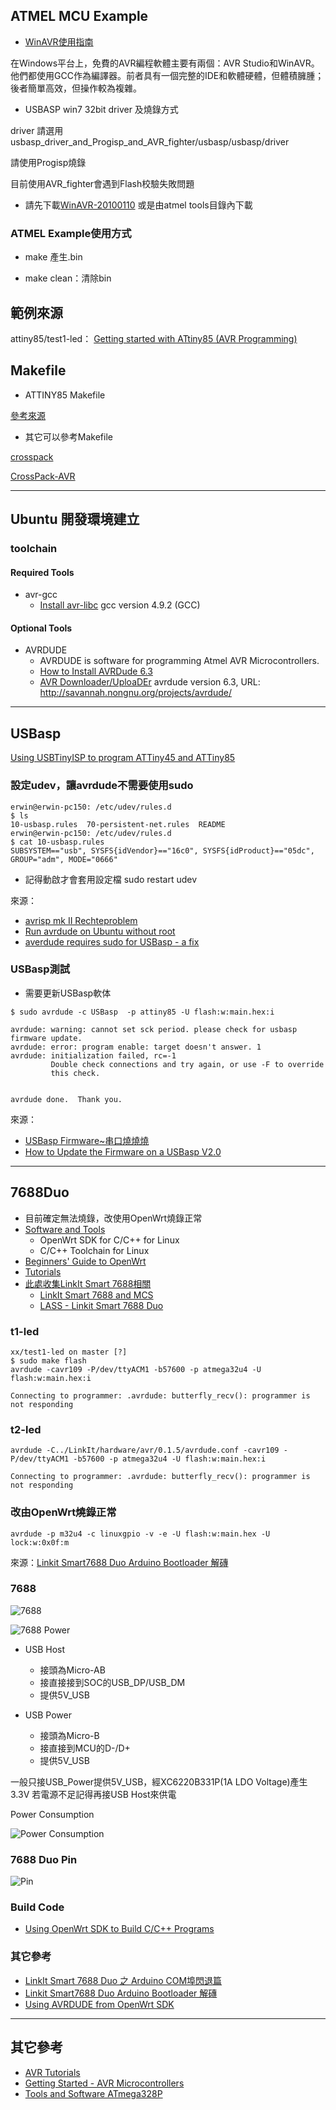 ## ATMEL MCU Example

- [WinAVR使用指南][2]

在Windows平台上，免費的AVR編程軟體主要有兩個：AVR Studio和WinAVR。他們都使用GCC作為編譯器。前者具有一個完整的IDE和軟體硬體，但體積臃腫；後者簡單高效，但操作較為複雜。

- USBASP win7 32bit driver 及燒錄方式

driver 請選用usbasp_driver_and_Progisp_and_AVR_fighter/usbasp/usbasp/driver

請使用Progisp燒錄

目前使用AVR_fighter會遇到Flash校驗失敗問題


- 請先下載[WinAVR-20100110][1]
或是由atmel tools目錄內下載

### ATMEL Example使用方式

- make 產生.bin

- make clean：清除bin

## 範例來源

attiny85/test1-led： [Getting started with ATtiny85 (AVR Programming)][6]

## Makefile

- ATTINY85 Makefile

 [參考來源][3]

- 其它可以參考Makefile

 [crosspack][5]

 [CrossPack-AVR][4]

--------------------------

## Ubuntu 開發環境建立

### toolchain

#### Required Tools
* avr-gcc
    * [Install avr-libc][12]
     gcc version 4.9.2 (GCC)


#### Optional Tools
* AVRDUDE
    * AVRDUDE is software for programming Atmel AVR Microcontrollers.
    * [How to Install AVRDude 6.3][10]
    * [AVR Downloader/UploaDEr][11]
    avrdude version 6.3, URL: <http://savannah.nongnu.org/projects/avrdude/>

-------------------

## USBasp

[Using USBTinyISP to program ATTiny45 and ATTiny85][13]


### 設定udev，讓avrdude不需要使用sudo

```
erwin@erwin-pc150: /etc/udev/rules.d
$ ls
10-usbasp.rules  70-persistent-net.rules  README
erwin@erwin-pc150: /etc/udev/rules.d
$ cat 10-usbasp.rules 
SUBSYSTEM=="usb", SYSFS{idVendor}=="16c0", SYSFS{idProduct}=="05dc", GROUP="adm", MODE="0666"
```

* 記得動啟才會套用設定檔
sudo restart udev


來源：
* [avrisp mk II Rechteproblem][14]
* [Run avrdude on Ubuntu without root][15]
* [averdude requires sudo for USBasp - a fix][16]


### USBasp測試

* 需要更新USBasp軟体
```
$ sudo avrdude -c USBasp  -p attiny85 -U flash:w:main.hex:i                                                                                                                              

avrdude: warning: cannot set sck period. please check for usbasp firmware update.
avrdude: error: program enable: target doesn't answer. 1 
avrdude: initialization failed, rc=-1
         Double check connections and try again, or use -F to override
         this check.


avrdude done.  Thank you.
```

來源：
* [USBasp Firmware~串口燒燒燒][17]
* [How to Update the Firmware on a USBasp V2.0][18]

-------------------

## 7688Duo

* 目前確定無法燒錄，改使用OpenWrt燒錄正常
* [Software and Tools][29]
    * OpenWrt SDK for C/C++ for Linux
    * C/C++ Toolchain for Linux
* [Beginners' Guide to OpenWrt][23]
* [Tutorials][24]
* [此處收集LinkIt Smart 7688相關][26]
    * [LinkIt Smart 7688 and MCS][27]
    * [LASS - Linkit Smart 7688 Duo][28]



### t1-led

```
xx/test1-led on master [?]
$ sudo make flash                                                                                                                                                                        
avrdude -cavr109 -P/dev/ttyACM1 -b57600 -p atmega32u4 -U flash:w:main.hex:i

Connecting to programmer: .avrdude: butterfly_recv(): programmer is not responding
```

### t2-led

```
avrdude -C../LinkIt/hardware/avr/0.1.5/avrdude.conf -cavr109 -P/dev/ttyACM1 -b57600 -p atmega32u4 -U flash:w:main.hex:i

Connecting to programmer: .avrdude: butterfly_recv(): programmer is not responding
```

### 改由OpenWrt燒錄正常

```
avrdude -p m32u4 -c linuxgpio -v -e -U flash:w:main.hex -U lock:w:0x0f:m
```

來源：[Linkit Smart7688 Duo Arduino Bootloader 解磚 ][20]


### 7688

![7688](http://i.imgur.com/03tnDTP.png)

![7688 Power](http://i.imgur.com/lANndOA.png)

* USB Host
    * 接頭為Micro-AB
    * 接直接接到SOC的USB_DP/USB_DM
    * 提供5V_USB

* USB Power
    * 接頭為Micro-B
    * 接直接到MCU的D-/D+
    * 提供5V_USB

一般只接USB_Power提供5V_USB，經XC6220B331P(1A LDO Voltage)產生3.3V
若電源不足記得再接USB Host來供電


Power Consumption

![Power Consumption](http://i.imgur.com/ysmXuMd.png)

### 7688 Duo Pin

![Pin](http://i.imgur.com/zk9yg20.png)

### Build Code

* [Using OpenWrt SDK to Build C/C++ Programs][25]



### 其它參考

* [LinkIt Smart 7688 Duo 之 Arduino COM埠閃退篇][19]
* [Linkit Smart7688 Duo Arduino Bootloader 解磚 ][20]
* [Using AVRDUDE from OpenWrt SDK][21]

-----------------------
 ## 其它參考

 * [AVR Tutorials][7]
 * [Getting Started - AVR Microcontrollers][8]
 * [Tools and Software ATmega328P][9]


[1]:http://sourceforge.net/projects/winavr/
[2]:https://zh.wikibooks.org/zh-tw/WinAVR使用指南
[3]:https://gist.github.com/electronut/8a4c297213620958ebef
[4]:https://github.com/obdev/CrossPack-AVR/blob/master/templates/TemplateProject/firmware/Makefile
[5]:https://www.obdev.at/products/crosspack/index.html
[6]:http://electronut.in/getting-started-with-attiny85-avr-programming/
[7]:http://www.avr-tutorials.com
[8]:http://www.atmel.com/products/microcontrollers/avr/start_now.aspx
[9]:http://www.atmel.com/devices/atmega328p.aspx?tab=tools
[10]:http://ubuntuhandbook.org/index.php/2017/01/install-avrdude-6-4-ubuntu-16-04/
[11]:http://savannah.nongnu.org/projects/avrdude/
[12]:https://www.howtoinstall.co/en/ubuntu/xenial/avr-libc
[13]:http://www.arvydas.co.uk/2012/09/using-usbtinyisp-to-program-attiny45-and-attiny85/
[14]:https://forum.ubuntuusers.de/topic/arduino-avrisp-mk-ii-rechteproblem/
[15]:http://mightyohm.com/blog/2010/03/run-avrdude-without-root-privs-in-ubuntu/
[16]:http://forum.arduino.cc/index.php?topic=90581.0
[17]:https://dotblogs.com.tw/aliceyeh/2015/01/05/147946
[18]:http://blog.lincomatic.com/?p=1480
[19]:http://blog.cavedu.com/%E7%89%A9%E8%81%AF%E7%B6%B2/linkit/linkit-smart-7688-duo-%E4%B9%8B-arduino-com%E5%9F%A0%E9%96%83%E9%80%80%E7%AF%87/
[20]:http://storychen.blogspot.tw/2016/12/linkit-smart7688-duo-arduino-bootloader.html
[21]:https://docs.labs.mediatek.com/resource/linkit-smart-7688/en/tutorials/linkit-smart-7688-duo/linkit-smart-7688-duo-development-board-and-arduino-ide/updating-arduino-bootloader
[22]:https://docs.labs.mediatek.com/resource/linkit-smart-7688/en/downloads
[23]:http://wiki.openwrt.org/doc/howto/user.beginner
[24]:https://docs.labs.mediatek.com/resource/linkit-smart-7688/en/tutorials
[25]:https://docs.labs.mediatek.com/resource/linkit-smart-7688/en/tutorials/c-c++-programming/using-openwrt-sdk-to-build-c-c++-programs
[26]:https://mediatek-labs.gitbooks.io/linkit-smart-7688/content/
[27]:https://mcs.mediatek.com/7688/
[28]:https://hackpad.com/LASS-Linkit-Smart-7688-Duo-1HcedS5HQnI
[29]:https://docs.labs.mediatek.com/resource/linkit-smart-7688/en/downloads
